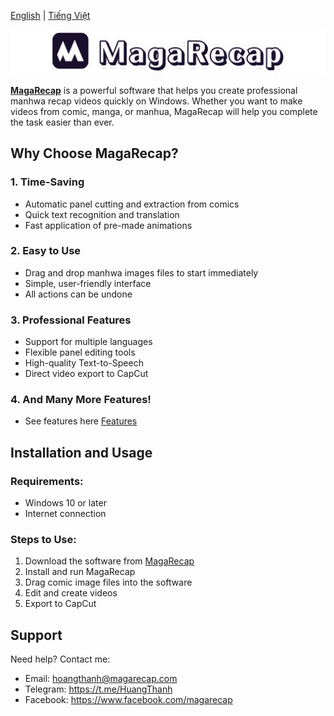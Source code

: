 [English](#english) | [Tiếng Việt](README.vi.md)

![MagaRecap](MagaRecap.png)

**[MagaRecap](https://www.magarecap.com)** is a powerful software that helps you create professional manhwa recap videos quickly on Windows. Whether you want to make videos from comic, manga, or manhua, MagaRecap will help you complete the task easier than ever.

## Why Choose MagaRecap?

### 1. Time-Saving
- Automatic panel cutting and extraction from comics
- Quick text recognition and translation
- Fast application of pre-made animations

### 2. Easy to Use
- Drag and drop manhwa images files to start immediately
- Simple, user-friendly interface
- All actions can be undone

### 3. Professional Features
- Support for multiple languages
- Flexible panel editing tools
- High-quality Text-to-Speech
- Direct video export to CapCut

### 4. And Many More Features!
- See features here [Features](https://www.magarecap.com/features)

## Installation and Usage

### Requirements:
- Windows 10 or later
- Internet connection

### Steps to Use:
1. Download the software from [MagaRecap](https://www.magarecap.com)
2. Install and run MagaRecap
3. Drag comic image files into the software
4. Edit and create videos
5. Export to CapCut

## Support
Need help? Contact me:
- Email: hoangthanh@magarecap.com
- Telegram: https://t.me/HuangThanh
- Facebook: https://www.facebook.com/magarecap
